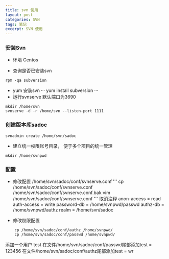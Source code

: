 ```yaml
---
title: svn 使用
layout: post
categories: SVN
tags: 笔记
excerpt: SVN 使用 
---
```


###  安装Svn 

- 环境 Centos

- 查询是否已安装svn
```
rpm -qa subversion
```
- yum 安装svn
···
yum install subversion
···
- 运行svnserve 默认端口为3690
```
mkdir /home/svn
svnserve -d -r /home/svn --listen-port 1111
```


### 创建版本库sadoc
```
svnadmin create /home/svn/sadoc
```
- 建立统一权限账号目录， 便于多个项目的统一管理
```
mkdir /home/svnpwd
```

### 配置

- 修改配置 /home/svn/sadoc/conf/svnserve.conf
'''
	cp 	/home/svn/sadoc/conf/svnserve.conf /home/svn/sadoc/conf/svnserve.conf.bak
	vim /home/svn/sadoc/conf/svnserve.conf
'''
取消注释
anon-access = read
auth-access = write
password-db = /home/svnpwd/passwd
authz-db = /home/svnpwd/authz
realm = /home/svn/sadoc

- 修改权限配置
```
	cp /home/svn/sadoc/conf/authz /home/svnpwd/			
	cp /home/svn/sadoc/conf/passwd /home/svnpwd/
```
添加一个用户 test
在文件/home/svn/sadoc/conf/passwd尾部添加test = 123456
在文件/home/svn/sadoc/conf/authz尾部添加test = wr




